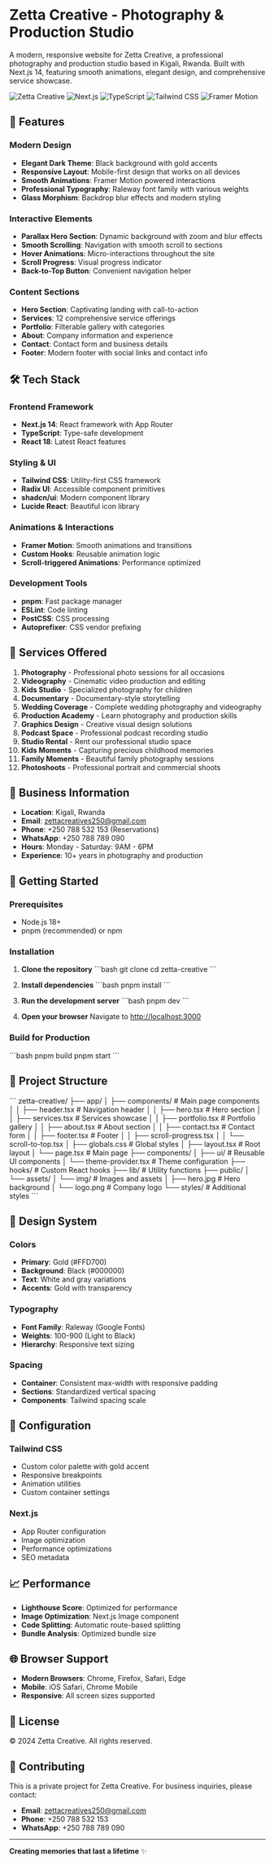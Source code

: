 # Zetta Creative - Photography & Production Studio

A modern, responsive website for Zetta Creative, a professional photography and production studio based in Kigali, Rwanda. Built with Next.js 14, featuring smooth animations, elegant design, and comprehensive service showcase.

![Zetta Creative](https://img.shields.io/badge/Zetta%20Creative-Photography%20Studio-gold?style=for-the-badge)
![Next.js](https://img.shields.io/badge/Next.js-14-black?style=for-the-badge&logo=next.js)
![TypeScript](https://img.shields.io/badge/TypeScript-5-blue?style=for-the-badge&logo=typescript)
![Tailwind CSS](https://img.shields.io/badge/Tailwind%20CSS-3.4-38B2AC?style=for-the-badge&logo=tailwind-css)
![Framer Motion](https://img.shields.io/badge/Framer%20Motion-Latest-black?style=for-the-badge&logo=framer)

## 🌟 Features

### **Modern Design**
- **Elegant Dark Theme**: Black background with gold accents
- **Responsive Layout**: Mobile-first design that works on all devices
- **Smooth Animations**: Framer Motion powered interactions
- **Professional Typography**: Raleway font family with various weights
- **Glass Morphism**: Backdrop blur effects and modern styling

### **Interactive Elements**
- **Parallax Hero Section**: Dynamic background with zoom and blur effects
- **Smooth Scrolling**: Navigation with smooth scroll to sections
- **Hover Animations**: Micro-interactions throughout the site
- **Scroll Progress**: Visual progress indicator
- **Back-to-Top Button**: Convenient navigation helper

### **Content Sections**
- **Hero Section**: Captivating landing with call-to-action
- **Services**: 12 comprehensive service offerings
- **Portfolio**: Filterable gallery with categories
- **About**: Company information and experience
- **Contact**: Contact form and business details
- **Footer**: Modern footer with social links and contact info

## 🛠️ Tech Stack

### **Frontend Framework**
- **Next.js 14**: React framework with App Router
- **TypeScript**: Type-safe development
- **React 18**: Latest React features

### **Styling & UI**
- **Tailwind CSS**: Utility-first CSS framework
- **Radix UI**: Accessible component primitives
- **shadcn/ui**: Modern component library
- **Lucide React**: Beautiful icon library

### **Animations & Interactions**
- **Framer Motion**: Smooth animations and transitions
- **Custom Hooks**: Reusable animation logic
- **Scroll-triggered Animations**: Performance optimized

### **Development Tools**
- **pnpm**: Fast package manager
- **ESLint**: Code linting
- **PostCSS**: CSS processing
- **Autoprefixer**: CSS vendor prefixing

## 📱 Services Offered

1. **Photography** - Professional photo sessions for all occasions
2. **Videography** - Cinematic video production and editing
3. **Kids Studio** - Specialized photography for children
4. **Documentary** - Documentary-style storytelling
5. **Wedding Coverage** - Complete wedding photography and videography
6. **Production Academy** - Learn photography and production skills
7. **Graphics Design** - Creative visual design solutions
8. **Podcast Space** - Professional podcast recording studio
9. **Studio Rental** - Rent our professional studio space
10. **Kids Moments** - Capturing precious childhood memories
11. **Family Moments** - Beautiful family photography sessions
12. **Photoshoots** - Professional portrait and commercial shoots

## 🏢 Business Information

- **Location**: Kigali, Rwanda
- **Email**: zettacreatives250@gmail.com
- **Phone**: +250 788 532 153 (Reservations)
- **WhatsApp**: +250 788 789 090
- **Hours**: Monday - Saturday: 9AM - 6PM
- **Experience**: 10+ years in photography and production

## 🚀 Getting Started

### **Prerequisites**
- Node.js 18+ 
- pnpm (recommended) or npm

### **Installation**

1. **Clone the repository**
   \`\`\`bash
   git clone <repository-url>
   cd zetta-creative
   \`\`\`

2. **Install dependencies**
   \`\`\`bash
   pnpm install
   \`\`\`

3. **Run the development server**
   \`\`\`bash
   pnpm dev
   \`\`\`

4. **Open your browser**
   Navigate to [http://localhost:3000](http://localhost:3000)

### **Build for Production**

\`\`\`bash
pnpm build
pnpm start
\`\`\`

## 📁 Project Structure

\`\`\`
zetta-creative/
├── app/
│   ├── components/          # Main page components
│   │   ├── header.tsx      # Navigation header
│   │   ├── hero.tsx        # Hero section
│   │   ├── services.tsx    # Services showcase
│   │   ├── portfolio.tsx   # Portfolio gallery
│   │   ├── about.tsx       # About section
│   │   ├── contact.tsx     # Contact form
│   │   ├── footer.tsx      # Footer
│   │   ├── scroll-progress.tsx
│   │   └── scroll-to-top.tsx
│   ├── globals.css         # Global styles
│   ├── layout.tsx          # Root layout
│   └── page.tsx            # Main page
├── components/
│   ├── ui/                 # Reusable UI components
│   └── theme-provider.tsx  # Theme configuration
├── hooks/                  # Custom React hooks
├── lib/                    # Utility functions
├── public/
│   └── assets/
│       └── img/            # Images and assets
│           ├── hero.jpg    # Hero background
│           └── logo.png    # Company logo
└── styles/                 # Additional styles
\`\`\`

## 🎨 Design System

### **Colors**
- **Primary**: Gold (#FFD700)
- **Background**: Black (#000000)
- **Text**: White and gray variations
- **Accents**: Gold with transparency

### **Typography**
- **Font Family**: Raleway (Google Fonts)
- **Weights**: 100-900 (Light to Black)
- **Hierarchy**: Responsive text sizing

### **Spacing**
- **Container**: Consistent max-width with responsive padding
- **Sections**: Standardized vertical spacing
- **Components**: Tailwind spacing scale

## 🔧 Configuration

### **Tailwind CSS**
- Custom color palette with gold accent
- Responsive breakpoints
- Animation utilities
- Custom container settings

### **Next.js**
- App Router configuration
- Image optimization
- Performance optimizations
- SEO metadata

## 📈 Performance

- **Lighthouse Score**: Optimized for performance
- **Image Optimization**: Next.js Image component
- **Code Splitting**: Automatic route-based splitting
- **Bundle Analysis**: Optimized bundle size

## 🌐 Browser Support

- **Modern Browsers**: Chrome, Firefox, Safari, Edge
- **Mobile**: iOS Safari, Chrome Mobile
- **Responsive**: All screen sizes supported

## 📝 License

© 2024 Zetta Creative. All rights reserved.

## 🤝 Contributing

This is a private project for Zetta Creative. For business inquiries, please contact:

- **Email**: zettacreatives250@gmail.com
- **Phone**: +250 788 532 153
- **WhatsApp**: +250 788 789 090

---

**Creating memories that last a lifetime** ✨
